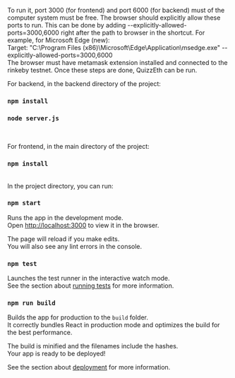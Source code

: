 To run it, port 3000 (for frontend) and port 6000 (for backend) must of the computer system must be free. The browser should explicitly allow these ports to run. This can be done by adding --explicitly-allowed-ports=3000,6000 right after the path to browser in the shortcut. For example, for Microsoft Edge (new): <br/>
Target: "C:\Program Files (x86)\Microsoft\Edge\Application\msedge.exe" --explicitly-allowed-ports=3000,6000 <br/>
The browser must have metamask extension installed and connected to the rinkeby testnet. Once these steps are done, QuizzEth can be run. <br/>


For backend, in the backend directory of the project:
### `npm install`
### `node server.js`
<br/>

For frontend, in the main directory of the project:
### `npm install`

<br/>
In the project directory, you can run:

### `npm start`

Runs the app in the development mode.<br />
Open [http://localhost:3000](http://localhost:3000) to view it in the browser.

The page will reload if you make edits.<br />
You will also see any lint errors in the console.

### `npm test`

Launches the test runner in the interactive watch mode.<br />
See the section about [running tests](https://facebook.github.io/create-react-app/docs/running-tests) for more information.

### `npm run build`

Builds the app for production to the `build` folder.<br />
It correctly bundles React in production mode and optimizes the build for the best performance.

The build is minified and the filenames include the hashes.<br />
Your app is ready to be deployed!

See the section about [deployment](https://facebook.github.io/create-react-app/docs/deployment) for more information.


